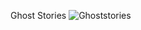 Ghost Stories
![Ghoststories](https://github.com/lexiloocastle/startup/assets/156277323/1aaa4ce3-9112-4445-b2a3-c4b0567d95c3)
